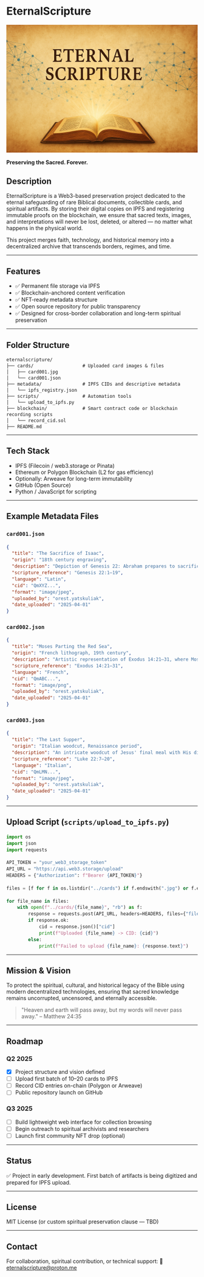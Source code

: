 # EternalScripture

![Eternal Scripture](./eternal_scripture.png)

**Preserving the Sacred. Forever.**

## Description
EternalScripture is a Web3-based preservation project dedicated to the eternal safeguarding of rare Biblical documents, collectible cards, and spiritual artifacts. By storing their digital copies on IPFS and registering immutable proofs on the blockchain, we ensure that sacred texts, images, and interpretations will never be lost, deleted, or altered — no matter what happens in the physical world.

This project merges faith, technology, and historical memory into a decentralized archive that transcends borders, regimes, and time.

---

## Features
- ✅ Permanent file storage via IPFS
- ✅ Blockchain-anchored content verification
- ✅ NFT-ready metadata structure
- ✅ Open source repository for public transparency
- ✅ Designed for cross-border collaboration and long-term spiritual preservation

---

## Folder Structure
```
eternalscripture/
├── cards/                  # Uploaded card images & files
│   ├── card001.jpg
│   └── card001.json
├── metadata/               # IPFS CIDs and descriptive metadata
│   └── ipfs_registry.json
├── scripts/                # Automation tools
│   └── upload_to_ipfs.py
├── blockchain/             # Smart contract code or blockchain recording scripts
│   └── record_cid.sol
├── README.md
```

---

## Tech Stack
- IPFS (Filecoin / web3.storage or Pinata)
- Ethereum or Polygon Blockchain (L2 for gas efficiency)
- Optionally: Arweave for long-term immutability
- GitHub (Open Source)
- Python / JavaScript for scripting

---

## Example Metadata Files

### `card001.json`
```json
{
  "title": "The Sacrifice of Isaac",
  "origin": "18th century engraving",
  "description": "Depiction of Genesis 22: Abraham prepares to sacrifice his son Isaac in obedience to God.",
  "scripture_reference": "Genesis 22:1–19",
  "language": "Latin",
  "cid": "QmXYZ...",
  "format": "image/jpeg",
  "uploaded_by": "orest.yatskuliak",
  "date_uploaded": "2025-04-01"
}
```

### `card002.json`
```json
{
  "title": "Moses Parting the Red Sea",
  "origin": "French lithograph, 19th century",
  "description": "Artistic representation of Exodus 14:21–31, where Moses parts the sea to lead Israel to safety.",
  "scripture_reference": "Exodus 14:21–31",
  "language": "French",
  "cid": "QmABC...",
  "format": "image/png",
  "uploaded_by": "orest.yatskuliak",
  "date_uploaded": "2025-04-01"
}
```

### `card003.json`
```json
{
  "title": "The Last Supper",
  "origin": "Italian woodcut, Renaissance period",
  "description": "An intricate woodcut of Jesus' final meal with His disciples as told in the Gospels.",
  "scripture_reference": "Luke 22:7–20",
  "language": "Italian",
  "cid": "QmLMN...",
  "format": "image/jpeg",
  "uploaded_by": "orest.yatskuliak",
  "date_uploaded": "2025-04-01"
}
```

---

## Upload Script (`scripts/upload_to_ipfs.py`)
```python
import os
import json
import requests

API_TOKEN = "your_web3_storage_token"
API_URL = "https://api.web3.storage/upload"
HEADERS = {"Authorization": f"Bearer {API_TOKEN}"}

files = [f for f in os.listdir("../cards") if f.endswith(".jpg") or f.endswith(".png")]

for file_name in files:
    with open(f"../cards/{file_name}", "rb") as f:
        response = requests.post(API_URL, headers=HEADERS, files={"file": f})
        if response.ok:
            cid = response.json()["cid"]
            print(f"Uploaded {file_name} -> CID: {cid}")
        else:
            print(f"Failed to upload {file_name}: {response.text}")
```

---

## Mission & Vision
To protect the spiritual, cultural, and historical legacy of the Bible using modern decentralized technologies, ensuring that sacred knowledge remains uncorrupted, uncensored, and eternally accessible.

> "Heaven and earth will pass away, but my words will never pass away." – Matthew 24:35

---

## Roadmap
### Q2 2025
- [x] Project structure and vision defined
- [ ] Upload first batch of 10–20 cards to IPFS
- [ ] Record CID entries on-chain (Polygon or Arweave)
- [ ] Public repository launch on GitHub

### Q3 2025
- [ ] Build lightweight web interface for collection browsing
- [ ] Begin outreach to spiritual archivists and researchers
- [ ] Launch first community NFT drop (optional)

---

## Status
✅ Project in early development. First batch of artifacts is being digitized and prepared for IPFS upload.

---

## License
MIT License (or custom spiritual preservation clause — TBD)

---

## Contact
For collaboration, spiritual contribution, or technical support:
📧 eternalscripture@proton.me
